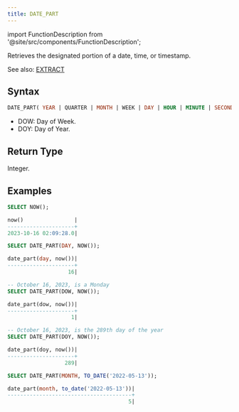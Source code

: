 ```yaml
---
title: DATE_PART
---
```


import FunctionDescription from '@site/src/components/FunctionDescription';

<FunctionDescription description="Introduced or updated: v1.2.153"/>

Retrieves the designated portion of a date, time, or timestamp.

See also: [EXTRACT](extract.md)

## Syntax

```sql
DATE_PART( YEAR | QUARTER | MONTH | WEEK | DAY | HOUR | MINUTE | SECOND | DOW | DOY, <date_or_time_expr> )
```

- DOW: Day of Week.
- DOY: Day of Year.

## Return Type

Integer.

## Examples

```sql
SELECT NOW();

now()                |
---------------------+
2023-10-16 02:09:28.0|

SELECT DATE_PART(DAY, NOW());

date_part(day, now())|
---------------------+
                   16|

-- October 16, 2023, is a Monday
SELECT DATE_PART(DOW, NOW());

date_part(dow, now())|
---------------------+
                    1|

-- October 16, 2023, is the 289th day of the year
SELECT DATE_PART(DOY, NOW());

date_part(doy, now())|
---------------------+
                  289|

SELECT DATE_PART(MONTH, TO_DATE('2022-05-13'));

date_part(month, to_date('2022-05-13'))|
---------------------------------------+
                                      5|
```